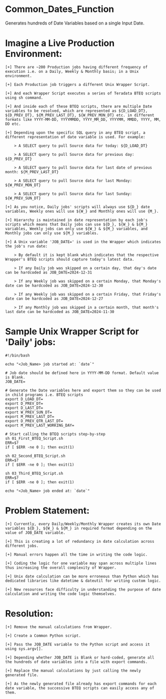 # Common_Dates_Function
Generates hundreds of Date Variables based on a single Input Date.

# Imagine a Live Production Environment:

    [+] There are ~200 Production jobs having different frequency of execution i.e. on a Daily, Weekly & Monthly basis; in a Unix environment.
    
    [+] Each Production job triggers a different Unix Wrapper Script.
    
    [+] And each Wrapper Script executes a series of Teradata BTEQ scripts using sh command.
    
    [+] And inside each of these BTEQ scripts, there are multiple Date variables to be resolved, which are represented as ${D_LOAD_DT}, ${D_PREV_DT}, ${M_PREV_LAST_DT}, ${W_PREV_MON_DT} etc. in different formats like YYYY-MM-DD, YYYYMMDD, YYYY_MM_DD, YYYYMM, MMDD, YYYY, MM, DD etc.
    
    [+] Depending upon the specific SQL query in any BTEQ script, a different representation of date variable is used. For example:
        
        > A SELECT query to pull Source data for today: ${D_LOAD_DT}
        
        > A SELECT query to pull Source data for previous day: ${D_PREV_DT}
        
        > A SELECT query to pull Source data for last date of previous month: ${M_PREV_LAST_DT}
        
        > A SELECT query to pull Source data for last Monday: ${W_PREV_MON_DT}
       
        > A SELECT query to pull Source data for last Sunday: ${W_PREV_SUN_DT}
    
    [+] As you notice, Daily jobs' scripts will always use ${D_} date variables, Weekly ones will use ${W_} and Monthly ones will use {M_}.
    
    [+] Hierarchy is maintained in date representation by each job's scripts which means that Daily jobs can use ${D_}, ${W_} & ${M_} variables, Weekly jobs can only use ${W_} & ${M_} variables, and Monthly jobs can only use ${M_} variables.
    
    [+] A Unix variable 'JOB_DATE=' is used in the Wrapper which indicates the job's run date:
    
        > By default it is kept blank which indicates that the respective Wrapper's BTEQ scripts should capture today's latest data.
        
        > If any Daily job was skipped on a certain day, that day's date can be hardcoded as JOB_DATE=2024-12-31
        
        > If any Weekly job was skipped on a certain Monday, that Monday's date can be hardcoded as JOB_DATE=2024-12-30
        
        > If any Weekly job was skipped on a certain Friday, that Friday's date can be hardcoded as JOB_DATE=2024-12-27
        
        > If any Monthly job was skipped in a certain month, that month's last date can be hardcoded as JOB_DATE=2024-11-30

# Sample Unix Wrapper Script for 'Daily' jobs:

    #!/bin/bash

    echo "<Job_Name> job started at: `date`"

    # Job date should be defined here in YYYY-MM-DD format. Default value is Blank.
    JOB_DATE=

    # Generate the Date variables here and export them so they can be used in child programs i.e. BTEQ scripts
    export D_LOAD_DT=
    export D_PREV_DT=
    export D_LAST_DT=
    export W_PREV_SUN_DT=
    export M_PREV_LAST_DT=
    export D_PREV_QTR_LAST_DT=
    export M_PREV_LAST_WORKING_DAY=

    # Start calling the BTEQ scripts step-by-step
    sh 01_First_BTEQ_Script.sh
    ERR=$?
    if [ $ERR -ne 0 ]; then exit(1)

    sh 02_Second_BTEQ_Script.sh
    ERR=$?
    if [ $ERR -ne 0 ]; then exit(1)

    sh 03_Third_BTEQ_Script.sh
    ERR=$?
    if [ $ERR -ne 0 ]; then exit(1)

    echo "<Job_Name> job ended at: `date`"

# Problem Statement:

    [+] Currently, every Daily/Weekly/Monthly Wrapper creates its own Date variables ${D_}, ${W_} & ${M_} in required format depending on the value of JOB_DATE variable.  
    
    [+] This is creating a lot of redundancy in date calculation across different jobs.
    
    [+] Manual errors happen all the time in writing the code logic.

    [+] Coding the logic for one variable may span across multiple lines thus increasing the overall complexity of Wrapper.

    [+] Unix date calculation can be more erroneous than Python which has dedicated libraries like datetime & dateutil for writing custom logic.
    
    [+] New resources face difficulty in understanding the purpose of date calculation and writing the code logic themselves.

# Resolution:

    [+] Remove the manual calculations from Wrapper.
    
    [+] Create a Common Python script.

    [+] Pass the JOB_DATE variable to the Python script and access it using sys.argv[].

    [+] Depending whether JOB_DATE is Blank or hard-coded, generate all the hundreds of date variables into a file with export commands.

    [+] Replace the manual calculations by just calling the newly generated file.

    [+] As the newly generated file already has export commands for each date variable, the successive BTEQ scripts can easily access any of them.
